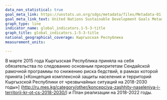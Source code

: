```yaml
---
data_non_statistical: true
goal_meta_link: https://unstats.un.org/sdgs/metadata/files/Metadata-01-05-03.pdf
goal_meta_link_text: United Nations Sustainable Development Goals Metadata (pdf 894kB)
graph_type: line
indicator_name: global_indicators.1-5-3-title
graph_title: global_indicators.1-5-3-title
national_geographical_coverage: Кыргызская Республика
measurement_units: 

---
```

В марте 2015 года Кыргызская Республика приняла на себя обязательства по следованию основным приоритетам Сендайской рамочной программы по снижению риска бедствий, в рамках которой принята [«Концепция комплексной защиты населения и территорий Кыргызской Республики от чрезвычайных ситуаций на 2018-2030 годы»] (http://ru.mes.kg/category/other/koncepciya-zashhity-naseleniya-i-territorii-kr-ot-cs-2018-2030/) и План реализации на 2018-2022 годы. 
